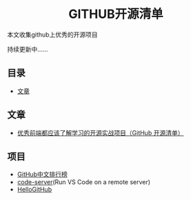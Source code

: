 <h1 align="center">GITHUB开源清单</h1>

本文收集github上优秀的开源项目

持续更新中……


## 目录

* [文章](文章.md)

## 文章
* [优秀前端都应该了解学习的开源实战项目（GitHub 开源清单）](https://zhuanlan.zhihu.com/p/69268226)

## 项目
* [GitHub中文排行榜](https://github.com/kon9chunkit/GitHub-Chinese-Top-Charts)
* [code-server](https://github.com/cdr/code-server)(Run VS Code on a remote server)
* [HelloGitHub](https://github.com/521xueweihan/HelloGitHub)



